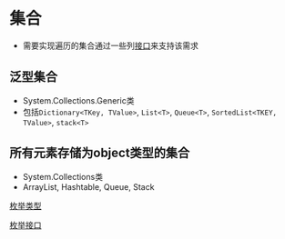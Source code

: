 # 集合

- 需要实现遍历的集合通过一些列[接口](csharp-interface.md)来支持该需求

## 泛型集合

- System.Collections.Generic类
- 包括`Dictionary<TKey, TValue>`, `List<T>`, `Queue<T>`, `SortedList<TKEY, TValue>`, `stack<T>`

## 所有元素存储为object类型的集合

- System.Collections类
- ArrayList, Hashtable, Queue, Stack

[枚举类型](csharp-enum.md)

[枚举接口](csharp-enum-interface.md)
